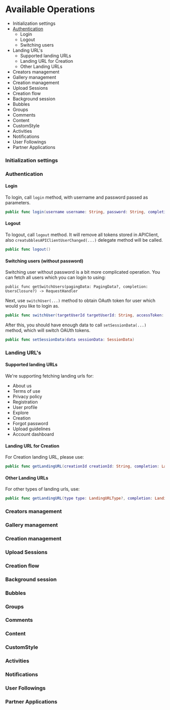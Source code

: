 # Available Operations
- Initialization settings
- [Authentication](https://github.com/Alamofire/Alamofire)
  - Login
  - Logout
  - Switching users
- Landing URL's
  - Supported landing URLs
  - Landing URL for Creation
  - Other Landing URLs
- Creators management
- Gallery management
- Creation management
- Upload Sessions
- Creation flow
- Background session
- Bubbles
- Groups
- Comments
- Content
- CustomStyle
- Activities
- Notifications
- User Followings
- Partner Applications

### Initialization settings
### Authentication

#### Login
To login, call `login` method, with username and password passed as parameters.
```Swift
public func login(username username: String, password: String, completion:ErrorClosure?)
```

#### Logout
To logout, call `logout` method. It will remove all tokens stored in APIClient, also `creatubblesAPIClientUserChanged(...)` delegate method will be called.
```Swift
public func logout()
```
#### Switching users (without password)
Switching user without password is a bit more complicated operation.
You can fetch all users which you can login to using:
```Switf
public func getSwitchUsers(pagingData: PagingData?, completion: UsersClosure?) -> RequestHandler
```
Next, use `switchUser(...)` method to obtain OAuth token for user which would you like to login as.
```Swift
public func switchUser(targetUserId targetUserId: String, accessToken: String, completion: SwitchUserClosure?) -> RequestHandler
```

After this, you should have enough data to call `setSessionData(...)` method, which will switch OAUth tokens.
```Swift
public func setSessionData(data sessionData: SessionData)
```
### Landing URL's
#### Supported landing URLs
We're supporting fetching landing urls for:
- About us
- Terms of use
- Privacy policy
- Registration
- User profile
- Explore
- Creation
- Forgot password
- Upload guidelines
- Account dashboard

#### Landing URL for Creation
For Creation landing URL, please use:
```Swift
public func getLandingURL(creationId creationId: String, completion: LandingURLClosure?) -> RequestHandler
```
#### Other Landing URLs
For other types of landing urls, use:
```Swift
public func getLandingURL(type type: LandingURLType?, completion: LandingURLClosure?) -> RequestHandler
```

### Creators management
### Gallery management
### Creation management
### Upload Sessions
### Creation flow
### Background session
### Bubbles
### Groups
### Comments
### Content
### CustomStyle
### Activities
### Notifications
### User Followings
### Partner Applications
